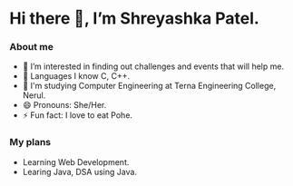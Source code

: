 # Hi  there 👋, I’m Shreyashka Patel.
### About me
- 👀 I’m interested in finding out challenges and events that will help me.
- 🌱 Languages I know C, C++.
- 💞️ I'm studying Computer Engineering at Terna Engineering College, Nerul.
- 😄 Pronouns: She/Her.
- ⚡ Fun fact: I love to eat Pohe.

### My plans
- Learning Web Development.
- Learing Java, DSA using Java.
